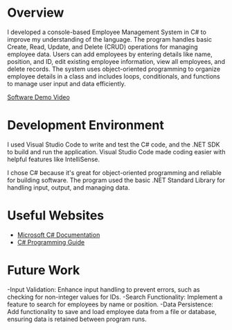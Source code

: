 # Overview

I developed a console-based Employee Management System in C# to improve my understanding of the language. The program handles basic Create, Read, Update, and Delete (CRUD) operations for managing employee data. Users can add employees by entering details like name, position, and ID, edit existing employee information, view all employees, and delete records. The system uses object-oriented programming to organize employee details in a class and includes loops, conditionals, and functions to manage user input and data efficiently.

[Software Demo Video](http://youtube.link.goes.here)

# Development Environment

I used Visual Studio Code to write and test the C# code, and the .NET SDK to build and run the application. Visual Studio Code made coding easier with helpful features like IntelliSense.

I chose C# because it's great for object-oriented programming and reliable for building software. The program used the basic .NET Standard Library for handling input, output, and managing data.

# Useful Websites

- [Microsoft C# Documentation](https://learn.microsoft.com/en-us/dotnet/csharp/)
- [C# Programming Guide](https://learn.microsoft.com/en-us/dotnet/csharp/programming-guide/concepts/)

# Future Work

-Input Validation: Enhance input handling to prevent errors, such as checking for non-integer values for IDs.
-Search Functionality: Implement a feature to search for employees by name or position.
-Data Persistence: Add functionality to save and load employee data from a file or database, ensuring data is retained between program runs.